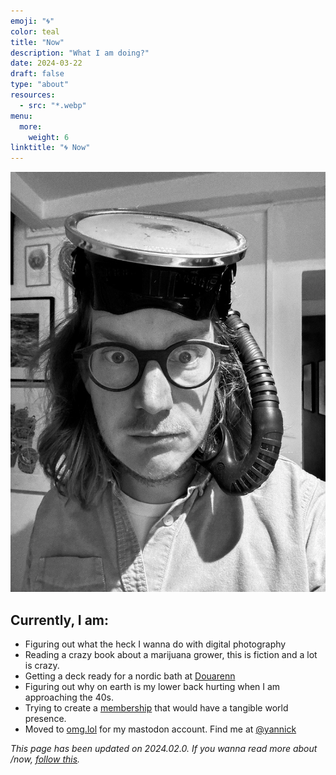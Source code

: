 ```yaml
---
emoji: "🌀"
color: teal
title: "Now"
description: "What I am doing?"
date: 2024-03-22
draft: false
type: "about"
resources:
  - src: "*.webp"
menu:
  more:
    weight: 6
linktitle: "🌀 Now"
---
```


![](me.webp)

## Currently, I am: 
- Figuring out what the heck I wanna do with digital photography
- Reading a crazy book about a marijuana grower, this is fiction and a lot is crazy.
- Getting a deck ready for a nordic bath at [Douarenn](https://douarenn.fr)
- Figuring out why on earth is my lower back hurting when I am approaching the 40s.
- Trying to create a [membership](https://ko-fi.com/bonjouryannick/tiers) that would have a tangible world presence.
- Moved to [omg.lol](https://omg.lol) for my mastodon account. Find me at [@yannick](https://social.lol/@yannick)

*This page has been updated on 2024.02.0. If you wanna read more about /now, [follow this](https://nownownow.com/about).*
